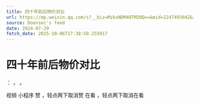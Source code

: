 ```yaml
---
title: 四十年前后物价对比
url: https://mp.weixin.qq.com/s?__biz=MzkxNDM4OTM3OQ==&mid=2247493042&idx=4&sn=827b5e1012d4e9bf14b6beea6a88f212
source: Doonsec's feed
date: 2024-07-29
fetch_date: 2025-10-06T17:38:50.255917
---
```


# 四十年前后物价对比

：
，
。

视频
小程序
赞
，轻点两下取消赞
在看
，轻点两下取消在看